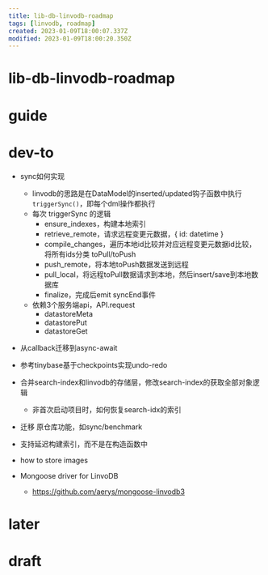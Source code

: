```yaml
---
title: lib-db-linvodb-roadmap
tags: [linvodb, roadmap]
created: 2023-01-09T18:00:07.337Z
modified: 2023-01-09T18:00:20.350Z
---
```


# lib-db-linvodb-roadmap

# guide

# dev-to
- sync如何实现
  - linvodb的思路是在DataModel的inserted/updated钩子函数中执行 `triggerSync()`，即每个dml操作都执行
  - 每次 triggerSync 的逻辑
    - ensure_indexes，构建本地索引
    - retrieve_remote，请求远程变更元数据，{ id: datetime }
    - compile_changes，遍历本地id比较并对应远程变更元数据id比较，将所有ids分类 toPull/toPush
    - push_remote，将本地toPush数据发送到远程
    - pull_local，将远程toPull数据请求到本地，然后insert/save到本地数据库
    - finalize，完成后emit syncEnd事件
  - 依赖3个服务端api，API.request 
    - datastoreMeta
    - datastorePut
    - datastoreGet

- 从callback迁移到async-await

- 参考tinybase基于checkpoints实现undo-redo

- 合并search-index和linvodb的存储层，修改search-index的获取全部对象逻辑
  - 非首次启动项目时，如何恢复search-idx的索引

- 迁移 原仓库功能，如sync/benchmark

- 支持延迟构建索引，而不是在构造函数中

- how to store images

- Mongoose driver for LinvoDB
  - https://github.com/aerys/mongoose-linvodb3
# later

# draft
